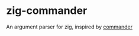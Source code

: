 # zig-commander
An argument parser for zig, inspired by [commander](https://www.npmjs.com/package/commander)
